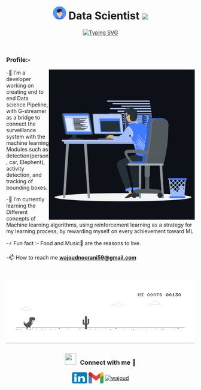 <h1 align="center"><img src="https://github.com/wajoud/wajoud/blob/main/Person.svg" hight="35" width="35"> Data Scientist <img src="https://media.giphy.com/media/hvRJCLFzcasrR4ia7z/giphy.gif" width="35"></h1>
<p align="center">
  <a href="https://git.io/typing-svg"><img src="https://readme-typing-svg.herokuapp.com?font=Fira+Code&pause=1000&width=435&lines=1.5%2B+Years+of++ML+modules+Developments+" alt="Typing SVG" ></a>
</p>

<br>

<p align="right"> <h3>Profile:-</h3>  
  </p>
<p><img align="right" src="https://github.com/wajoud/wajoud/blob/main/animation_500_kxa883sd.gif" alt="wajoud" height="400" width="390"/></p>


-🔭 I’m a developer working on creating end to end Data science Pipeline, with G-streamer as a bridge to connect the surveillance system with the machine learning Modules such as detection(person, car, Elephent), activity detection, and tracking of bounding boxes. 


-🌱 I’m currently learning the Different concepts of Machine learning algorithms, using reinforcement learning as a strategy for my learning process, by rewarding myself on every achievement toward ML

-⚡ Fun fact :- Food and Music🎵 are the reasons to live.

-📫 How to reach me **wajoudnoorani59@gmail.com**

<br>
</p>

![Dino](https://github.com/wajoud/wajoud/blob/main/dino.gif)

<h3 align="center" > <img src="https://media.giphy.com/media/iY8CRBdQXODJSCERIr/giphy.gif" width="30" height="30" style="margin-right: 10px;">Connect with me 🤝 </h3>

<p align="center">
  <a href="https://www.linkedin.com/in/wajoud-noorani-7b6054118" target="blank"><img align="center"
      src="https://github.com/wajoud/wajoud/blob/main/linkedin.svg"
      alt="wajoud" height="30" width="40" /></a>
  <a href="mailto:wajoudnoorani59@gmail.com" target="blank"><img align="center"
      src="https://github.com/wajoud/wajoud/blob/main/Gmail.svg"
      alt="wajoud" height="30" width="40" /></a>
  <a href="https://www.hackerrank.com/WajoudNoorani?hr_r=1" target="blank"><img align="center"
      src="https://raw.githubusercontent.com/rahuldkjain/github-profile-readme-generator/master/src/images/icons/Social/hackerrank.svg"
      alt="wajoud" height="30" width="40" /></a>

</p>


<!--
**wajoud/wajoud** is a ✨ _special_ ✨ repository because its `README.md` (this file) appears on your GitHub profile.

Here are some ideas to get you started:

- 🔭 I’m currently working on ...
- 🌱 I’m currently learning ...
- 👯 I’m looking to collaborate on ...
- 🤔 I’m looking for help with ...
- 💬 Ask me about ...
- 📫 How to reach me: ...
- 😄 Pronouns: ...
- ⚡ Fun fact: ...
-->
